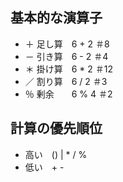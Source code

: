 ## 基本的な演算子
- ＋ 足し算　6 + 2 ＃8
- － 引き算　6 - 2 ＃4
- ＊ 掛け算　6 * 2 ＃12
- ／ 割り算　6 / 2 ＃3
- ％ 剰余　　6 % 4 ＃2

## 計算の優先順位
- 高い　() | * / %
- 低い　+ - 
